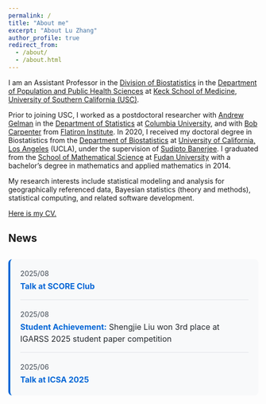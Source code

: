 ```yaml
---
permalink: /
title: "About me"
excerpt: "About Lu Zhang"
author_profile: true
redirect_from: 
  - /about/
  - /about.html
---
```


I am an Assistant Professor in the [Division of Biostatistics](https://pphs.usc.edu/divisions/biostatistics/) in the [Department of Population and Public Health Sciences](https://pphs.usc.edu/) at [Keck School of Medicine](https://keck.usc.edu/), [University of Southern California (USC)](https://www.usc.edu/). 

Prior to joining USC, I worked as a postdoctoral researcher with [Andrew Gelman](http://www.stat.columbia.edu/~gelman/) in the [Department of Statistics](http://stat.columbia.edu/) at [Columbia University](https://www.columbia.edu/), and with [Bob Carpenter](https://bob-carpenter.github.io/) from [Flatiron Institute](https://www.simonsfoundation.org/flatiron/). In 2020, I received my doctoral degree in Biostatistics from the [Department of Biostatistics](http://www.biostat.ucla.edu) at [University of California, Los Angeles](http://www.ucla.edu) (UCLA), under the supervision of [Sudipto Banerjee](http://sudipto.bol.ucla.edu/). I graduated from the [School of Mathematical Science](http://math.fudan.edu.cn/) at [Fudan University](https://www.fudan.edu.cn/) with a bachelor’s degree in mathematics and applied mathematics in 2014.

My research interests include statistical modeling and analysis for geographically referenced data, Bayesian statistics (theory and methods), statistical computing, and related software development.

[Here is my CV.](files/CV.pdf)

## News

<div class="news-section">
  <div class="news-item">
    <div class="news-date">2025/08</div>
    <div class="news-content">
      <strong>Talk at SCORE Club</strong>
    </div>
  </div>

  <div class="news-item">
    <div class="news-date">2025/08</div>
    <div class="news-content">
      <strong>Student Achievement:</strong> Shengjie Liu won 3rd place at IGARSS 2025 student paper competition
    </div>
  </div>

  <div class="news-item">
    <div class="news-date">2025/06</div>
    <div class="news-content">
      <strong>Talk at ICSA 2025</strong>
    </div>
  </div>

  
</div>

<style>
.news-section {
  margin: 30px 0;
  padding: 20px;
  background-color: #f8f9fa;
  border-radius: 8px;
  border-left: 4px solid #0366d6;
}

.news-item {
  margin-bottom: 20px;
  padding-bottom: 15px;
  border-bottom: 1px solid #e1e4e8;
}

.news-item:last-child {
  border-bottom: none;
  margin-bottom: 0;
  padding-bottom: 0;
}

.news-date {
  font-size: 14px;
  color: #586069;
  font-weight: 500;
  margin-bottom: 5px;
}

.news-content {
  font-size: 16px;
  line-height: 1.5;
  color: #24292e;
}

.news-content strong {
  color: #0366d6;
}
</style>


